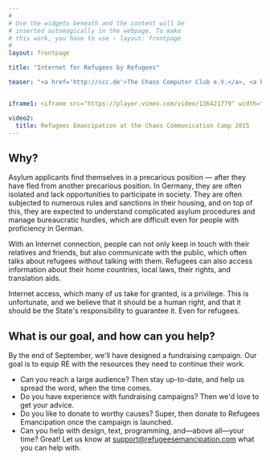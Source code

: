 ```yaml
---
#
# Use the widgets beneath and the content will be
# inserted automagically in the webpage. To make
# this work, you have to use › layout: frontpage
#
layout: frontpage

title: "Internet for Refugees by Refugees"

teaser: "<a href='http://ccc.de'>The Chaos Computer Club e.V.</a>, <a href='http://berlin.freifunk.net'>Freifunk Berlin</a> and the <a href='http://foerderverein.freie-netzwerke.de'>Förderverein freie Netzwerke e.V.</a> support <a href='http://refugeesemancipation.com'>Refugees Emancipation</a>, who have been ensuring that Internet cafes are built in refugee accommodations throughout Germany. RE has been able to build several cafes and give the people who live there the opportunity to obtain information and to communicate with the outside world. We want to help Refugees Emancipation gather resources to further expand their work. The first step is a fundraising campaign, which will start at the end of September."


iframe1: <iframe src="https://player.vimeo.com/video/136421779" width="500" height="281" frameborder="0" webkitallowfullscreen mozallowfullscreen allowfullscreen></iframe> <p><a href="https://vimeo.com/136421779">Refugees Emancipation Teaser</a> from <a href="https://vimeo.com/resupport">Refugees Emancipation Support</a> on <a href="https://vimeo.com">Vimeo</a>.</p>

video2:
  title: Refugees Emancipation at the Chaos Communication Camp 2015
---
```


## Why?

Asylum applicants find themselves in a precarious position — after they have fled from another precarious position. In Germany, they are often isolated and lack opportunities to participate in society. They are often subjected to numerous rules and sanctions in their housing, and on top of this, they are expected to understand complicated asylum procedures and manage bureaucratic hurdles, which are difficult even for people with proficiency in German.

With an Internet connection, people can not only keep in touch with their relatives and friends, but also communicate with the public, which often talks about refugees without talking with them. Refugees can also access information about their home countries, local laws, their rights, and translation aids.

Internet access, which many of us take for granted, is a privilege. This is unfortunate, and we believe that it should be a human right, and that it should be the State's responsibility to guarantee it. Even for refugees.

## What is our goal, and how can you help?
By the end of September, we'll have designed a fundraising campaign. Our goal is to equip RE with the resources they need to continue their work.

* Can you reach a large audience? Then stay up-to-date, and help us spread the word, when the time comes.
* Do you have experience with fundraising campaigns? Then we'd love to get your advice.
* Do you like to donate to worthy causes? Super, then donate to Refugees Emancipation once the campaign is launched.
* Can you help with design, text, programming, and—above all—your time? Great! Let us know at <a href="mailto:support@refugeesemancipation.com">support@refugeesemancipation.com</a> what you can help with.
